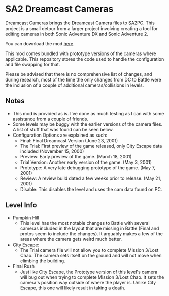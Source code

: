 # SA2 Dreamcast Cameras

Dreamcast Cameras brings the Dreamcast Camera files to SA2PC. This project is a small detour from a larger project involving creating a tool for editing cameras in both Sonic Adventure DX and Sonic Adventure 2. 

You can download the mod [here](https://github.com/ItsEasyActually/sa2-dc-cams/releases/download/v1.00/DreamcastCameras.7z).

This mod comes bundled with prototype versions of the cameras where applicable. This repository stores the code used to handle the configuration and file swapping for that.

Please be advised that there is no comprehensive list of changes, and during research, most of the time the only changes from DC to Battle were the inclusion of a couple of additional cameras/collisions in levels.

## Notes
- This mod is provided as is. I've done as much testing as I can with some assistance from a couple of friends. 
- Some levels may be buggy with the earlier versions of the camera files. A list of stuff that was found can be seen below.
- Configuration Options are explained as such:
	- Final: Final Dreamcast Version (June 23, 2001)
	- The Trial: First preview of the game released, only City Escape data included (November 15, 2000)
	- Preview: Early preview of the game. (March 18, 2001)
	- Trial Version: Another early version of the game. (May 3, 2001)
	- Prototype: A very late debugging prototype of the game. (May 7, 2001)
	- Review: A review build dated a few weeks prior to release. (May 21, 2001)
	- Disable: This disables the level and uses the cam data found on PC.

## Level Info
- Pumpkin Hill
	- This level has the most notable changes to Battle with several cameras included in the layout that are missing in Battle (Final and protos seem to include the changes). It arguably makes a few of the areas where the camera gets weird much better.
- City Escape:
	- The Trial camera file will not allow you to complete Mission 3/Lost Chao. The camera sets itself on the ground and will not move when climbing the building.
- Final Rush
	- Just like City Escape, the Prototype version of this level's camera will bug out when trying to complete Mission 3/Lost Chao. It sets the camera's position way outside of where the player is. Unlike City Escape, this one will likely result in taking a death. 